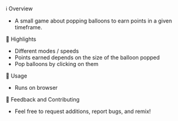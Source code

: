 ℹ️ Overview
-  A small game about popping balloons to earn points in a given timeframe.

🌟 Highlights
- Different modes / speeds
- Points earned depends on the size of the balloon popped
- Pop balloons by clicking on them

🚀 Usage
- Runs on browser

💭 Feedback and Contributing
- Feel free to request additions, report bugs, and remix!

